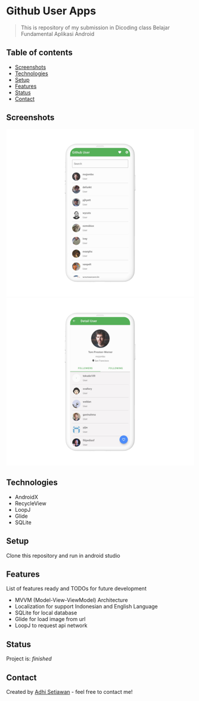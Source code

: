 # Github User Apps
> This is repository of my submission in Dicoding class Belajar Fundamental Aplikasi Android

## Table of contents
* [Screenshots](#screenshots)
* [Technologies](#technologies)
* [Setup](#setup)
* [Features](#features)
* [Status](#status)
* [Contact](#contact)

## Screenshots
![Example screenshot](./Home6.png) ![Example screenshot](./Detail6.png)

## Technologies
* AndroidX
* RecycleView
* LoopJ
* Glide
* SQLite

## Setup
Clone this repository and run in android studio

## Features
List of features ready and TODOs for future development
* MVVM (Model-View-ViewModel) Architecture
* Localization for support Indonesian and English Language
* SQLite for local database
* Glide for load image from url
* LoopJ to request api network

## Status
Project is: _finished_

## Contact
Created by [Adhi Setiawan](https://wwww.linkedin.com/in/adhiisetiawan) - feel free to contact me!
